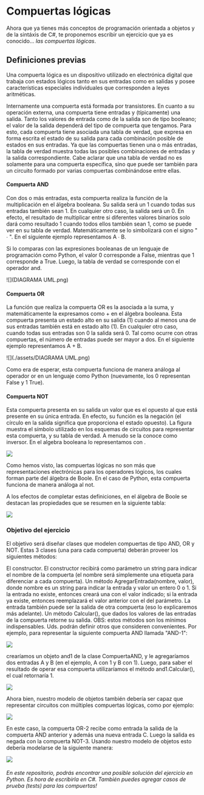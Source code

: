 
# Compuertas lógicas

Ahora que ya tienes más conceptos de programación orientada a objetos y de la sintáxis de C#, te proponemos escribir un ejercicio que ya es conocido... *las compuertas lógicas*.

## Definiciones previas

Una compuerta lógica es un dispositivo utilizado en electrónica digital que trabaja con estados lógicos tanto en sus entradas como en salidas y posee características especiales individuales que corresponden a leyes aritméticas.

Internamente una compuerta está formada por transistores. En cuanto a su operación externa, una compuerta tiene entradas y (típicamente) una salida. Tanto los valores de entrada como de la salida son de tipo booleano; el valor de la salida dependerá del tipo de compuerta que tengamos. Para esto, cada compuerta tiene asociada una tabla de verdad, que expresa en forma escrita el estado de su salida para cada combinación posible de estados en sus entradas. Ya que las compuertas tienen una o más entradas, la tabla de verdad muestra todas las posibles combinaciones de entradas y la salida correspondiente. Cabe aclarar que una tabla de verdad no es solamente para una compuerta específica, sino que puede ser también para un circuito formado por varias compuertas combinándose entre ellas.


#### Compuerta AND
Con dos o más entradas, esta compuerta realiza la función de la multiplicación en el álgebra booleana. Su salida será un 1 cuando todas sus entradas también sean 1. En cualquier otro caso, la salida será un 0. En efecto, el resultado de multiplicar entre si diferentes valores binarios solo dará como resultado 1 cuando todos ellos también sean 1, como se puede ver en su tabla de verdad. Matemáticamente se lo simbolizará con el signo " ∙ ". En el siguiente ejemplo representamos A ∙ B.


Si lo comparas con las expresiones booleanas de un lenguaje de programación como Python, el valor 0 corresponde a False, mientras que 1 corresponde a True. Luego, la tabla de verdad se corresponde con el operador and. 

![](DIAGRAMA UML.png)


#### Compuerta OR
La función que realiza la compuerta OR es la asociada a la suma, y matemáticamente la expresamos como + en el álgebra booleana. Esta compuerta presenta un estado alto en su salida (1) cuando al menos una de sus entradas también está en estado alto (1). En cualquier otro caso, cuando todas sus entradas son 0 la salida será 0. Tal como ocurre con otras compuertas, el número de entradas puede ser mayor a dos. En el siguiente ejemplo representamos A + B.


![](./assets/DIAGRAMA UML.png)


Como era de esperar, esta compuerta funciona de manera análoga al operador or en un lenguaje como Python (nuevamente, los 0 representan False y 1 True).

#### Compuerta NOT
Esta compuerta presenta en su salida un valor que es el opuesto al que está presente en su única entrada. En efecto, su función es la negación (el círculo en la salida significa que proporciona el estado opuesto). La figura muestra el símbolo utilizado en los esquemas de circuitos para representar esta compuerta, y su tabla de verdad. A menudo se la conoce como inversor. En el algebra booleana lo representamos con .

![](./assets/not.png)


Como hemos visto, las compuertas lógicas no son más que representaciones electrónicas para los operadores lógicos, los cuales forman parte del álgebra de Boole. En el caso de Python, esta compuerta funciona de manera análoga al not.


A los efectos de completar estas definiciones, en el álgebra de Boole se destacan las propiedades que se resumen en la siguiente tabla:

![](./assets/props.png)

### Objetivo del ejercicio
El objetivo será diseñar clases que modelen compuertas de tipo AND, OR y NOT. Estas 3 clases (una para cada compuerta) deberán proveer los siguientes métodos:

El constructor. El constructor recibirá como parámetro un string para indicar el nombre de la compuerta (el nombre será simplemente una etiqueta para diferenciar a cada compuerta).
Un método AgregarEntrada(nombre, valor), donde nombre es un string para indicar la entrada y valor un entero 0 o 1. Si la entrada no existe, entonces creará una con el valor indicado; si la entrada ya existe, entonces reemplazará el valor anterior con el del parámetro. La entrada también puede ser la salida de otra compuerta (eso lo explicaremos más adelante).
Un método Calcular(), que dados los valores de las entradas de la compuerta retorne su salida.
OBS: estos métodos son los mínimos indispensables. Uds. podrán definir otros que consideren convenientes.
Por ejemplo, para representar la siguiente compuerta AND llamada "AND-1":

![](./assets/and-1.png)

crearíamos un objeto and1 de la clase CompuertaAND, y le agregaríamos dos entradas A y B (en el ejemplo, A con 1 y B con 1). Luego, para saber el resultado de operar esa compuerta utilizaríamos el método and1.Calcular(), el cual retornaría 1.


![](./assets/code-and.png)

Ahora bien, nuestro modelo de objetos también debería ser capaz que representar circuitos con múltiples compuertas lógicas, como por ejemplo:

![](./assets/and-or-not.png)

En este caso, la compuerta OR-2 recibe como entrada la salida de la compuerta AND anterior y además una nueva entrada C. Luego la salida es negada con la compuerta NOT-3. Usando nuestro modelo de objetos esto debería modelarse de la siguiente manera:

![](./assets/code-and-or-not.png)

######  En este repositorio, podrás encontrar una posible solución del ejercicio en Python. Es hora de escribirla en C#. También puedes agregar casos de prueba (*tests*) para las compuertas!
